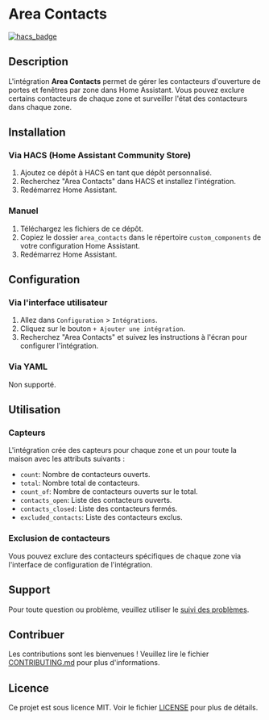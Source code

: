 # Area Contacts

[![hacs_badge](https://img.shields.io/badge/HACS-Custom-orange.svg)](https://github.com/custom-components/hacs) 

## Description

L'intégration **Area Contacts** permet de gérer les contacteurs d'ouverture de portes et fenêtres par zone dans Home Assistant. Vous pouvez exclure certains contacteurs de chaque zone et surveiller l'état des contacteurs dans chaque zone.

## Installation

### Via HACS (Home Assistant Community Store)

1. Ajoutez ce dépôt à HACS en tant que dépôt personnalisé.
2. Recherchez "Area Contacts" dans HACS et installez l'intégration.
3. Redémarrez Home Assistant.

### Manuel

1. Téléchargez les fichiers de ce dépôt.
2. Copiez le dossier `area_contacts` dans le répertoire `custom_components` de votre configuration Home Assistant.
3. Redémarrez Home Assistant.

## Configuration

### Via l'interface utilisateur

1. Allez dans `Configuration` > `Intégrations`.
2. Cliquez sur le bouton `+ Ajouter une intégration`.
3. Recherchez "Area Contacts" et suivez les instructions à l'écran pour configurer l'intégration.

### Via YAML

Non supporté.

## Utilisation

### Capteurs

L'intégration crée des capteurs pour chaque zone et un pour toute la maison avec les attributs suivants :

- `count`: Nombre de contacteurs ouverts.
- `total`: Nombre total de contacteurs.
- `count_of`: Nombre de contacteurs ouverts sur le total.
- `contacts_open`: Liste des contacteurs ouverts.
- `contacts_closed`: Liste des contacteurs fermés.
- `excluded_contacts`: Liste des contacteurs exclus.

### Exclusion de contacteurs

Vous pouvez exclure des contacteurs spécifiques de chaque zone via l'interface de configuration de l'intégration.

## Support

Pour toute question ou problème, veuillez utiliser le [suivi des problèmes](https://github.com//Nemesis24/area_contacts/issues).

## Contribuer

Les contributions sont les bienvenues ! Veuillez lire le fichier [CONTRIBUTING.md](https://github.com//Nemesis24/area_contacts/blob/main/CONTRIBUTING.md) pour plus d'informations.

## Licence

Ce projet est sous licence MIT. Voir le fichier [LICENSE](https://github.com//Nemesis24/area_contacts/blob/main/LICENSE) pour plus de détails.